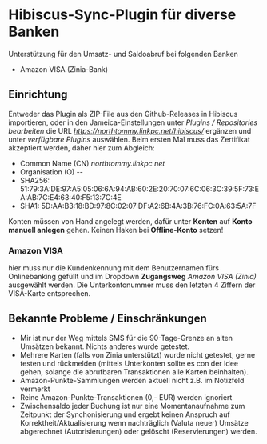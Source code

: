 # Hibiscus-Sync-Plugin für diverse Banken
Unterstützung für den Umsatz- und Saldoabruf bei folgenden Banken

 - Amazon VISA (Zinia-Bank)

## Einrichtung
Entweder das Plugin als ZIP-File aus den Github-Releases in Hibiscus importieren, oder in den Jameica-Einstellungen unter *Plugins / Repositories bearbeiten* die URL *https://northtommy.linkpc.net/hibiscus/* ergänzen und unter *verfügbare Plugins* auswählen. Beim ersten Mal muss das Zertifikat akzeptiert werden, daher hier zum Abgleich:
- Common Name (CN) *northtommy.linkpc.net*
- Organisation (O) --
- SHA256: 51:79:3A:DE:97:A5:05:06:6A:94:AB:60:2E:20:70:07:6C:06:3C:39:5F:73:EA:AB:7C:E4:63:40:F5:13:7C:4E
- SHA1: 5D:AA:B3:18:BD:97:8C:02:07:DF:A2:6B:4A:3B:76:FC:0A:63:5A:7F
  
Konten müssen von Hand angelegt werden, dafür unter **Konten** auf **Konto manuell anlegen** gehen. Keinen Haken bei **Offline-Konto** setzen!

### Amazon VISA
hier muss nur die Kundenkennung mit dem Benutzernamen fürs Onlinebanking gefüllt und im Dropdown **Zugangsweg** *Amazon VISA (Zinia)* ausgewählt werden.
Die Unterkontonummer muss den letzten 4 Ziffern der VISA-Karte entsprechen.

## Bekannte Probleme / Einschränkungen
- Mir ist nur der Weg mittels SMS für die 90-Tage-Grenze an alten Umsätzen bekannt. Nichts anderes wurde getestet.
- Mehrere Karten (falls von Zinia unterstützt) wurde nicht getestet, gerne testen und rückmelden (mittels Unterkonten sollte es con der Idee gehen, solange die abrufbaren Transaktionen alle Karten beinhalten).
- Amazon-Punkte-Sammlungen werden aktuell nicht z.B. im Notizfeld vermerkt
- Reine Amazon-Punkte-Transaktionen (0,- EUR) werden ignoriert
- Zwischensaldo jeder Buchung ist nur eine Momentanaufnahme zum Zeitpunkt der Synchonisierung und ergebt keinen Anspruch auf Korrektheit/Aktualisierung wenn nachträglich (Valuta neuer) Umsätze abgerechnet (Autorisierungen) oder gelöscht (Reservierungen) werden. 


